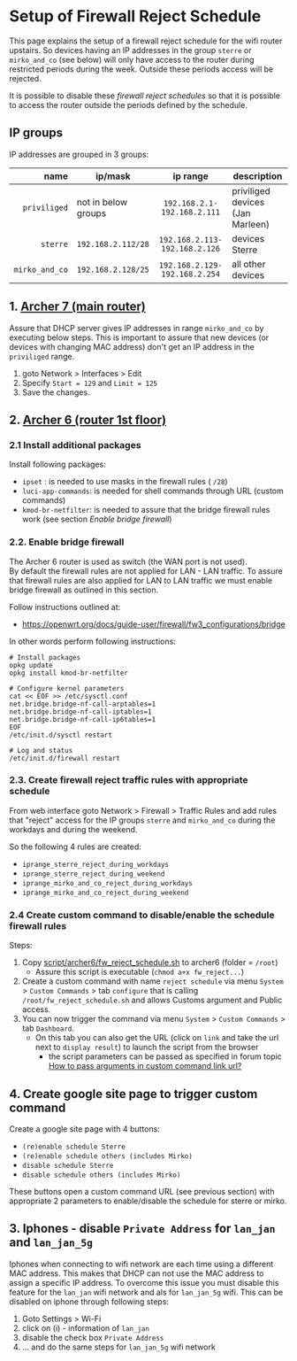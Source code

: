 # Setup of Firewall Reject Schedule

This page explains the setup of a firewall reject schedule for the wifi router upstairs.
So devices having an IP addresses in the group `sterre` or `mirko_and_co` (see below) will only have access to the router during restricted periods during the week.  Outside these periods access will be rejected.

It is possible to disable these *firewall reject schedules* so that it is possible to access the router outside the periods defined by the schedule.

## IP groups

IP addresses are grouped in 3 groups:

| name | ip/mask | ip range | description |
|--:|---|:---:|--|
| `priviliged` | not in below groups | `192.168.2.1-192.168.2.111` | priviliged devices (Jan Marleen) |
| `sterre` | `192.168.2.112/28`  | `192.168.2.113-192.168.2.126` | devices Sterre |
| `mirko_and_co` | `192.168.2.128/25` | `192.168.2.129-192.168.2.254` | all other devices |

## 1. [Archer 7 (main router)](http://archer7)

Assure that DHCP server gives IP addresses in range `mirko_and_co` by executing below steps.
This is important to assure that new devices (or devices with changing MAC address) don't get an IP address in the `priviliged` range.

1. goto Network > Interfaces > Edit
2. Specify `Start = 129` and `Limit = 125`
3. Save the changes.

## 2. [Archer 6 (router 1st floor)](http://archer7)

### 2.1 Install additional packages

Install following packages:

* `ipset` : is needed to use masks in the firewall rules ( `/28`)
* `luci-app-commands`: is needed for shell commands through URL (custom commands)
* `kmod-br-netfilter`: is needed to assure that the bridge firewall rules work  (see section *Enable bridge firewall*)

### 2.2. Enable bridge firewall

The Archer 6 router is used as switch (the WAN port is not used).  
By default the firewall rules are not applied for LAN - LAN traffic.
To assure that firewall rules are also applied for LAN to LAN traffic we must enable bridge firewall as outlined in this section.

Follow instructions outlined at:

* https://openwrt.org/docs/guide-user/firewall/fw3_configurations/bridge

In other words perform following instructions:

```
# Install packages
opkg update
opkg install kmod-br-netfilter
 
# Configure kernel parameters
cat << EOF >> /etc/sysctl.conf
net.bridge.bridge-nf-call-arptables=1
net.bridge.bridge-nf-call-iptables=1
net.bridge.bridge-nf-call-ip6tables=1
EOF
/etc/init.d/sysctl restart

# Log and status
/etc/init.d/firewall restart
```

### 2.3. Create firewall reject traffic rules with appropriate schedule

From web interface goto Network > Firewall > Traffic Rules and add rules that "reject" access for the IP groups `sterre` and `mirko_and_co` during the workdays and during the weekend.

So the following 4 rules are created:

* `iprange_sterre_reject_during_workdays`
* `iprange_sterre_reject_during_weekend`
* `iprange_mirko_and_co_reject_during_workdays`
* `iprange_mirko_and_co_reject_during_weekend`

### 2.4 Create custom command to disable/enable the schedule firewall rules

Steps:

1. Copy [script/archer6/fw_reject_schedule.sh](script/archer6/fw_reject_schedule.sh) to archer6 (folder = `/root`)
     * Assure this script is executable (`chmod a+x fw_reject...`)
2. Create a custom command with name `reject schedule` via menu `System` > `Custom Commands` > tab `configure` that is calling `/root/fw_reject_schedule.sh` and allows Customs argument and Public access.
3. You can now trigger the command via menu `System` > `Custom Commands` > tab `Dashboard`.
   * On this tab you can also get the URL (click on `link` and take the url next to `display result`) to launch the script from the browser
      * the script parameters can be passed as specified in forum topic [How to pass arguments in custom command link url?](https://forum.openwrt.org/t/how-to-pass-arguments-in-custom-command-link-url/108804)

## 4. Create google site page to trigger custom command

Create a google site page with 4 buttons:

* `(re)enable schedule Sterre`
* `(re)enable schedule others (includes Mirko)`
* `disable schedule Sterre`
* `disable schedule others (includes Mirko)`

These buttons open a custom command URL (see previous section) with appropriate 2 parameters to enable/disable the schedule for sterre or mirko.

## 3. Iphones - disable `Private Address` for `lan_jan` and `lan_jan_5g`

Iphones when connecting to wifi network are each time using a different MAC address.  This makes that DHCP can not use the MAC address to assign a specific IP address.
To overcome this issue you must disable this feature for the `lan_jan` wifi network and als for `lan_jan_5g` wifi.
This can be disabled on iphone through following steps:

1. Goto Settings > Wi-Fi
2. click on (i) - information of `lan_jan`
3. disable the check box `Private Address`
4. ... and do the same steps for `lan_jan_5g` wifi network
